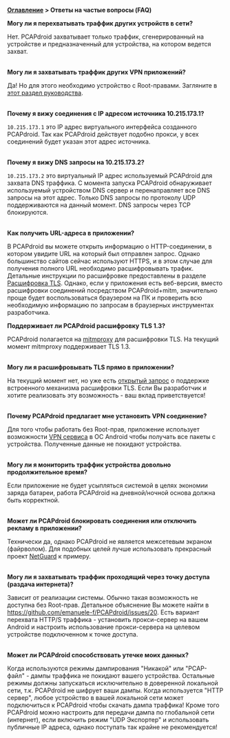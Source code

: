 **[Оглавление](index)	>	Ответы на частые вопросы (FAQ)**

**Могу ли я перехватывать траффик других устройств в сети?**

Нет. PCAPdroid захватывает только траффик, сгенерированный на устройстве и предназначенный для устройства, на котором ведется захват.
<br/><br/>

**Могу ли я захватывать траффик других VPN приложений?**

Да! Но для этого необходимо устройство с Root-правами. Загляните в [этот раздел руководства](advanced_features#44-захват-траффика-с-правами-root).
<br/><br/>

**Почему я вижу соединения с IP адресом источника 10.215.173.1?**

`10.215.173.1` это IP адрес виртуального интерфейса созданного PCAPdroid. Так как PCAPdroid действует подобно прокси, у всех соединений будет указан этот адрес источника.
<br/><br/>

**Почему я вижу DNS запросы на 10.215.173.2?**

`10.215.173.2` это виртуальный IP адрес используемый PCAPdroid для захвата DNS траффика. С момента запуска PCAPdroid обнаруживает используемый устройством DNS сервер и перенаправляет все DNS запросы на этот адрес. Только DNS запросы по протоколу UDP поддерживаются на данный момент. DNS запросы через TCP блокируются.
<br/><br/>

**Как получить URL-адреса в приложении?**

В PCAPdroid вы можете открыть информацию о HTTP-соединении, в котором увидите URL на который был отправлен запрос. Однако большинство сайтов сейчас используют HTTPS, и в этом случае для получения полного URL необходимо расшифровывать трафик. Детальные инструкции по расшифровке предоставлены в разделе  [Расшифровка TLS](tls_decryption). Однако, если у приложения есть веб-версия, вместо расшифровки соединений посредством PCAPdroid+mitm, значительно проще будет воспользоваться браузером на ПК и проверить всю необходимую информацию по запросам в браузерных инструментах разработчика.

**Поддерживает ли PCAPdroid расшифровку TLS 1.3?**

PCAPdroid полагается на [mitmproxy](https://mitmproxy.org/) для расшифровки TLS. На текущий момент mitmproxy поддерживает TLS 1.3.
<br/><br/>

**Могу ли я расшифровывать TLS прямо в приложении?**

На текущий момент нет, но уже есть [открытый запрос](https://github.com/emanuele-f/PCAPdroid/issues/57) о поддержке встроенного механизма расшифровки TLS. Если Вы разработчик и хотите реализовать эту возможность - ваш вклад приветствуется!
<br/><br/>

**Почему PCAPdroid предлагает мне установить VPN соединение?**

Для того чтобы работать без Root-прав, приложение использует возможности [VPN сервиса](https://developer.android.com/reference/android/net/VpnService) в ОС Android чтобы получать все пакеты с устройства. Полученные данные не покидают устройства.
<br/><br/>

**Могу ли я мониторить траффик устройства довольно продолжительное время?**

Если приложение не будет усыпляться системой в целях экономии заряда батареи, работа PCAPdroid на дневной/ночной основа должна быть корректной.
<br/><br/>

**Может ли PCAPdroid блокировать соединения или отключить рекламу в приложении?**

Технически да, однако PCAPdroid не является межсетевым экраном (файрволом). Для подобных целей лучше использовать прекрасный проект [NetGuard](https://github.com/M66B/NetGuard) к примеру.
<br/><br/>

**Могу ли я захватывать траффик проходящий через точку доступа (раздача интернета)?**

Зависит от реализации системы. Обычно такая возможность не доступна без Root-прав. Детальное объяснение Вы можете найти в https://github.com/emanuele-f/PCAPdroid/issues/20. Есть вариант перехвата HTTP/S траффика - установить прокси-сервер на вашем Android и настроить использование прокси-сервера на целевом устройстве подключенном к точке доступа.
<br/><br/>

**Может ли PCAPdroid способствовать утечке моих данных?**

Когда используются режимы дампирования "Никакой" или "PCAP-файл" - дампы траффика не покидают вашего устройства.
Остальные режимы должны запускаться исключительно в доверенной локальной сети, т.к. PCAPdroid не шифрует ваши дампы. Когда используется "HTTP сервер", любое устройство в вашей локальной сети может подключиться к PCAPdroid чтобы скачать дампа траффика! Кроме того PCAPdroid можно настроить для передачи дампа по глобальной сети (интернет), если включить режим "UDP Экспортер" и использовать публичные IP адреса, однако поступать так крайне не рекомендуется!
<br/><br/>
